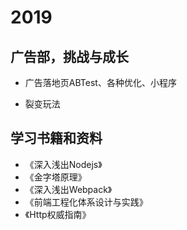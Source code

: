 # 2019

## 广告部，挑战与成长

- 广告落地页ABTest、各种优化、小程序

- 裂变玩法

## 学习书籍和资料
- 《深入浅出Nodejs》
- 《金字塔原理》
- 《深入浅出Webpack》
- 《前端工程化体系设计与实践》
- 《Http权威指南》